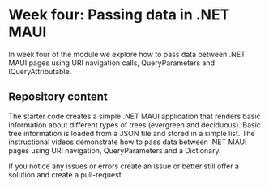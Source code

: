 # Week four: Passing data in .NET MAUI  

In week four of the module we explore how to pass data between .NET MAUI pages using URI navigation calls, QueryParameters and IQueryAttributable.

## Repository content  

The starter code creates a simple .NET MAUI application that renders basic information about different types of trees (evergreen and deciduous). Basic tree information is loaded from a JSON file and stored in a simple list. The instructional videos demonstrate how to pass data between .NET MAUI pages using URI navigation, QueryParameters and a Dictionary.  

If you notice any issues or errors create an issue or better still offer a solution and create a pull-request.  
